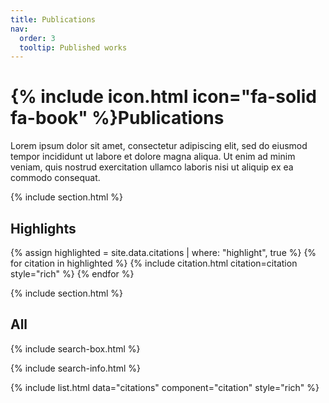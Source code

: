 ```yaml
---
title: Publications
nav:
  order: 3
  tooltip: Published works
---
```


# {% include icon.html icon="fa-solid fa-book" %}Publications

Lorem ipsum dolor sit amet, consectetur adipiscing elit, sed do eiusmod tempor incididunt ut labore et dolore magna aliqua.
Ut enim ad minim veniam, quis nostrud exercitation ullamco laboris nisi ut aliquip ex ea commodo consequat.

{% include section.html %}

## Highlights

{% assign highlighted = site.data.citations | where: "highlight", true %}
{% for citation in highlighted %}
{% include citation.html citation=citation style="rich" %}
{% endfor %}

{% include section.html %}

## All

{% include search-box.html %}

{% include search-info.html %}

{% include list.html data="citations" component="citation" style="rich" %}
